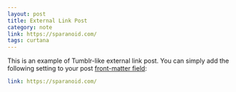 ```yaml
---
layout: post
title: External Link Post
category: note
link: https://sparanoid.com/
tags: curtana
---
```


This is an example of Tumblr-like external link post. You can simply add the following setting to your post [front-matter field](https://jekyllrb.com/docs/frontmatter/):

```yaml
link: https://sparanoid.com/
```
